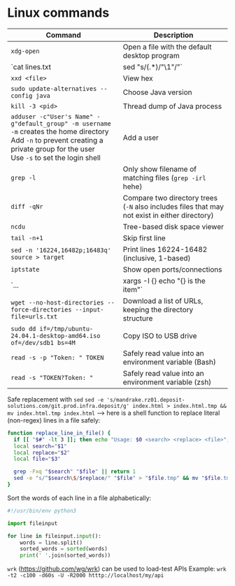 # Linux commands

Command | Description
--- | ---
`xdg-open` | Open a file with the default desktop program
`cat lines.txt | sed "s/\(.*\)/\"\1\"/"` | Wrap all lines in a file in quotes
`xxd <file>` | View hex
`sudo update-alternatives --config java` | Choose Java version
`kill -3 <pid>` | Thread dump of Java process
`adduser -c"User's Name" -g"default_group" -m username`<br>`-m` creates the home directory<br>Add `-n` to prevent creating a private group for the user<br>Use `-s` to set the login shell | Add a user
`grep -l` | Only show filename of matching files (`grep -irl` hehe)
`diff -qNr` | Compare two directory trees (`-N` also includes files that may not exist in either directory)
`ncdu` | Tree-based disk space viewer
`tail -n+1` | Skip first line
`sed -n '16224,16482p;16483q' source > target` | Print lines 16224-16482 (inclusive, 1-based)
`iptstate` | Show open ports/connections
`... | xargs -I {} echo "{} is the item"` | Use `-I {}` to define a placeholder. This implies `-L 1` (1 argument per command line).
`wget --no-host-directories --force-directories --input-file=urls.txt` | Download a list of URLs, keeping the directory structure
`sudo dd if=/tmp/ubuntu-24.04.1-desktop-amd64.iso of=/dev/sdb1 bs=4M` | Copy ISO to USB drive
`read -s -p "Token: " TOKEN` | Safely read value into an environment variable (Bash)
`read -s "TOKEN?Token: "` | Safely read value into an environment variable (zsh)


Safe replacement with `sed`
`sed -e 's/mandrake.rz01.deposit-solutions.com/git.prod.infra.deposit/g' index.html > index.html.tmp && mv index.html.tmp index.html`
--> here is a shell function to replace literal (non-regex) lines in a file safely:
```sh
function replace_line_in_file() {
  if [[ "$#" -lt 3 ]]; then echo "Usage: $0 <search> <replace> <file>"; exit 1; fi
  local search="$1"
  local replace="$2"
  local file="$3"

  grep -Fxq "$search" "$file" || return 1
  sed -e "s/^$search\$/$replace/" "$file" > "$file.tmp" && mv "$file.tmp" "$file"
}
```

Sort the words of each line in a file alphabetically:
```python
#!/usr/bin/env python3

import fileinput

for line in fileinput.input():
    words = line.split()
    sorted_words = sorted(words)
    print(' '.join(sorted_words))
```

`wrk` (https://github.com/wg/wrk) can be used to load-test APIs
Example: `wrk -t2 -c100 -d60s -U -R2000 htttp://localhost/my/api`
